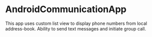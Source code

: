 AndroidCommunicationApp
=======================

This app uses custom list view to display phone numbers from local address-book. Ability to send text messages and initiate group call.
